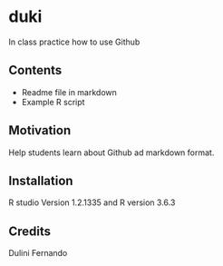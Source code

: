 # duki
In class practice how to use Github

## Contents
* Readme file in markdown
* Example R script

## Motivation
Help students learn about Github ad markdown format.

## Installation
R studio Version 1.2.1335 and R version 3.6.3

## Credits
Dulini Fernando